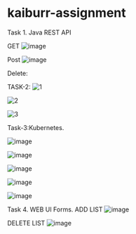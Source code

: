 # kaiburr-assignment

Task 1. Java REST API 

GET
![image](https://github.com/GouthamReddy7/kaiburr-assignment/assets/103408607/3fa6fa22-7858-4fc7-889d-57745e368301)

Post
![image](https://github.com/GouthamReddy7/kaiburr-assignment/assets/103408607/057b5ea6-088a-4eb7-98e4-fe78fcfe5224)

Delete:

TASK-2:
![1](https://github.com/GouthamReddy7/kaiburr-assignment/assets/103408607/a6b82131-86b5-48f3-a51c-12f65c8fb603)

![2](https://github.com/GouthamReddy7/kaiburr-assignment/assets/103408607/c77f326f-3c07-4733-b618-e9a40b25093c)

![3](https://github.com/GouthamReddy7/kaiburr-assignment/assets/103408607/44689145-b5fb-43a8-aaa9-d5907cde38a2)





Task-3:Kubernetes.

![image](https://github.com/GouthamReddy7/kaiburr-assignment/assets/103408607/f19ca8f0-a6e9-4bcc-803b-fc111d7d5edd)

![image](https://github.com/GouthamReddy7/kaiburr-assignment/assets/103408607/b282bb21-3d65-44c9-b711-25131b0aff3a)

![image](https://github.com/GouthamReddy7/kaiburr-assignment/assets/103408607/868e44fc-42fe-424a-b431-f1bcf9e3a6d7)

![image](https://github.com/GouthamReddy7/kaiburr-assignment/assets/103408607/9d9addb3-3ade-4c76-8814-1f1d5fce29c2)

![image](https://github.com/GouthamReddy7/kaiburr-assignment/assets/103408607/4498e0b3-24bb-4a89-b3b6-4b3ae7b5b8c8)

Task 4. WEB UI Forms.
ADD LIST
![image](https://github.com/GouthamReddy7/kaiburr-assignment/assets/103408607/fb0ab25a-edad-432a-9eae-d6bb6a3fbcca)

DELETE LIST
![image](https://github.com/GouthamReddy7/kaiburr-assignment/assets/103408607/0c617198-c82b-42be-9c55-3ab284201d16)


